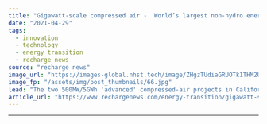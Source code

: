 ```yaml
---
title: "Gigawatt-scale compressed air -  World’s largest non-hydro energy-storage projects announced"
date: "2021-04-29"
tags: 
  - innovation
  - technology
  - energy transition
  - recharge news
source: "recharge news"
image_url: "https://images-global.nhst.tech/image/ZHgzTUdiaGRUOTk1THM2Um8weEkvZGE5cTRtemFrUWFBSVNINUMvZ20xZz0=/nhst/binary/8ebe519bfc213b455b2e0cc8c078a0f3"
image_fp: "/assets/img/post_thumbnails/66.jpg"
lead: "The two 500MW/5GWh 'advanced' compressed-air projects in California would each be bigger than the current record holder"
article_url: "https://www.rechargenews.com/energy-transition/gigawatt-scale-compressed-air-world-s-largest-non-hydro-energy-storage-projects-announced/2-1-1003559"
---
```


---

